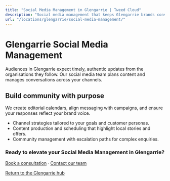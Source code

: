 ```yaml
---
title: "Social Media Management in Glengarrie | Tweed Cloud"
description: "Social media management that keeps Glengarrie brands consistent and engaging."
url: "/locations/glengarrie/social-media-management/"
---
```


# Glengarrie Social Media Management

Audiences in Glengarrie expect timely, authentic updates from the organisations they follow. Our social media team plans content and manages conversations across your channels.

## Build community with purpose

We create editorial calendars, align messaging with campaigns, and ensure your responses reflect your brand voice.

- Channel strategies tailored to your goals and customer personas.
- Content production and scheduling that highlight local stories and offers.
- Community management with escalation paths for complex enquiries.

### Ready to elevate your Social Media Management in Glengarrie?

[Book a consultation](/consultation/) · [Contact our team](/contact/)

[Return to the Glengarrie hub](/locations/glengarrie/)
